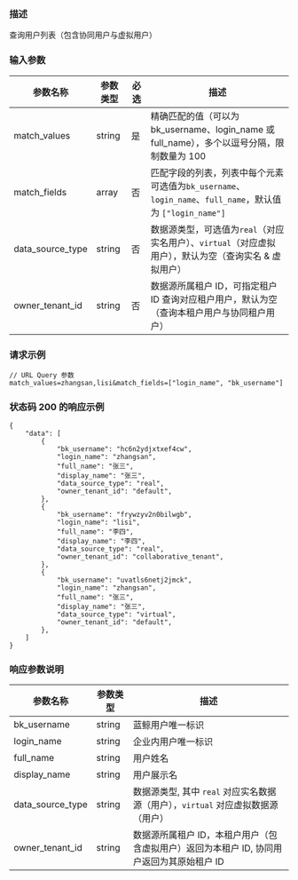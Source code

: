 ### 描述

查询用户列表（包含协同用户与虚拟用户）

### 输入参数

| 参数名称             | 参数类型   | 必选 | 描述                                                                              |
|------------------|--------|----|---------------------------------------------------------------------------------|
| match_values     | string | 是  | 精确匹配的值（可以为 bk_username、login_name 或 full_name），多个以逗号分隔，限制数量为 100                |
| match_fields     | array  | 否  | 匹配字段的列表，列表中每个元素可选值为`bk_username`、`login_name`、`full_name`，默认值为 `["login_name"]` |
| data_source_type | string | 否  | 数据源类型，可选值为`real`（对应实名用户）、`virtual`（对应虚拟用户），默认为空（查询实名 & 虚拟用户）                    |
| owner_tenant_id  | string | 否  | 数据源所属租户 ID，可指定租户 ID 查询对应租户用户，默认为空（查询本租户用户与协同租户用户）                               |

### 请求示例

```
// URL Query 参数
match_values=zhangsan,lisi&match_fields=["login_name", "bk_username"]
```

### 状态码 200 的响应示例

```json5
{
    "data": [
        {
            "bk_username": "hc6n2ydjxtxef4cw",
            "login_name": "zhangsan",
            "full_name": "张三",
            "display_name": "张三",
            "data_source_type": "real",
            "owner_tenant_id": "default",
        },
        {
            "bk_username": "frywzyv2n0bilwgb",
            "login_name": "lisi",
            "full_name": "李四",
            "display_name": "李四",
            "data_source_type": "real",
            "owner_tenant_id": "collaborative_tenant",
        },
        {
            "bk_username": "uvatls6netj2jmck",
            "login_name": "zhangsan",
            "full_name": "张三",
            "display_name": "张三",
            "data_source_type": "virtual",
            "owner_tenant_id": "default",
        },
    ]
}
```

### 响应参数说明

| 参数名称             | 参数类型   | 描述                                                 |
|------------------|--------|----------------------------------------------------|
| bk_username      | string | 蓝鲸用户唯一标识                                           |
| login_name       | string | 企业内用户唯一标识                                          |
| full_name        | string | 用户姓名                                               |
| display_name     | string | 用户展示名                                              |
| data_source_type | string | 数据源类型, 其中 `real` 对应实名数据源（用户），`virtual` 对应虚拟数据源（用户） |
| owner_tenant_id  | string | 数据源所属租户 ID，本租户用户（包含虚拟用户）返回为本租户 ID, 协同用户返回为其原始租户 ID |
